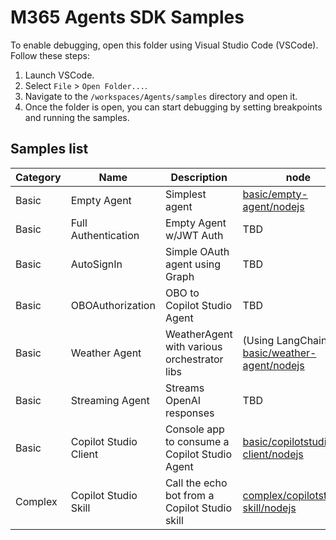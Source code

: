 # M365 Agents SDK Samples

To enable debugging, open this folder using Visual Studio Code (VSCode). Follow these steps:

1. Launch VSCode.
2. Select `File` > `Open Folder...`.
3. Navigate to the `/workspaces/Agents/samples` directory and open it.
4. Once the folder is open, you can start debugging by setting breakpoints and running the samples.

## Samples list

|Category | Name | Description | node | dotnet | python |
|---------|-------------|-------------|--------|--------|--------|
| Basic   | Empty Agent | Simplest agent | [basic/empty-agent/nodejs](./basic/empty-agent/nodejs) | [basic/empty-agent/dotnet](./basic/empty-agent/dotnet) | TBD |
| Basic   |  Full Authentication | Empty Agent w/JWT Auth | TBD | [basic/full-authentication/dotnet](./basic/empty-agent/dotnet) | TBD |
| Basic   | AutoSignIn | Simple OAuth agent using Graph | TBD | [basic/authorization/auto-signin/dotnet](./basic/authorization/auto-signin/dotnet) | TBD |
| Basic   | OBOAuthorization | OBO to Copilot Studio Agent | TBD | [basic/authorization/obo-authorization/dotnet](./basic/authorization/obo-authorization/dotnet) | TBD |
| Basic   | Weather Agent | WeatherAgent with various orchestrator libs | (Using LangChain.js) [basic/weather-agent/nodejs](./basic/weather-agent/nodejs) | (Using Semantic Kernel) [basic/weather-agent/dotnet](./basic/weather-agent/dotnet) | TBD |
| Basic   |  Streaming Agent | Streams OpenAI responses | TBD | [basic/azureai-streaming-poem-agent/dotnet](./basic/azureai-streaming-poem-agent/dotnet) | TBD |
| Basic   | Copilot Studio Client | Console app to consume a Copilot Studio Agent | [basic/copilotstudio-client/nodejs](./basic/copilotstudio-client/nodejs) | [basic/copilotstudio-client/dotnet](./basic/copilotstudio-client/dotnet) | TBD |
| Complex | Copilot Studio Skill | Call the echo bot from a Copilot Studio skill | [complex/copilotstudio-skill/nodejs](./complex/copilotstudio-skill/nodejs) | [complex/copilotstudio-skill/dotnet](./complex/copilotstudio-skill/dotnet) | TBD |

